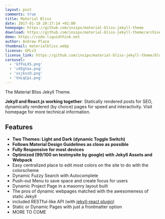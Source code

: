 ```yaml
---
layout: post
comments: true
title: Material Bliss
date: 2017-01-18 20:17:14 +01:00
homepage: https://github.com/insipx/material-bliss-jekyll-theme
download: https://github.com/insipx/material-bliss-jekyll-theme/archive/master.zip
demo: https://code.liquidthink.net
author: Andrew Plaza
thumbnail: materialbliss.webp
license: GPLv3
license_link: https://github.com/insipx/material-bliss-jekyll-theme/blob/master/LICENSE
carousel:
  - 'GfFoLXS.png'
  - 'cdIgtax.png'
  - 'xsjkszO.png'
  - 'VnLqCpi.png'
---
```


The Material Bliss Jekyll Theme.

**Jekyll and React.js working together**: Statically rendered posts for SEO, dynamically rendered (by choice) pages for speed and interactivity. Visit homepage for more technical information.

## Features

* **Two Themes: Light and Dark (dynamic Toggle Switch)**
* **Follows Material Design Guidelines as close as possible**
* **Fully Responsive for most devices**
* **Optimized (99/100 on testmysite by google) with Jekyll Assets and Webpack**
* Easy centralized place to edit most colors on the site to do with the colorscheme
* Dynamic Fuzzy Search with Autocomplete
* Push-out Menu to save space and create focus for users
* Dynamic Project Page in a masonry layout built
* The pros of dynamic webpages matched with the awesomeness of static Jekyll
* included RESTful-like API (with [jekyll-react plugin](https://github.com/insipx/Jekyll-React))
* Static or Dynamic Pages with just a frontmatter option
* MORE TO COME

